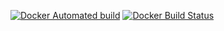 [![Docker Automated build](https://img.shields.io/docker/automated/tfwiki/varnish.svg)](https://hub.docker.com/r/tfwiki/varnish/)
[![Docker Build Status](https://img.shields.io/docker/build/tfwiki/varnish.svg)](https://hub.docker.com/r/tfwiki/varnish/)